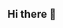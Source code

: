 ## Hi there 👋

<!--
**Maskenissenn/Maskenissenn** is a ✨ _special_ ✨ repository because its `README.md` (this file) appears on your GitHub profile.

Here are some ideas to get you started:

- 🔭 I’m currently working on pet projects
- 🌱 I’m currently learning AI and ML
- 👯 I want to collaborate in the field of ML and artificial intelligence
- 🤔 I’m looking for help with AI, ML, Math....
- 💬 Ask me about ...
- 📫 How to reach me: bissekenovdaniyar27@gmail.com / @Infinitaas - Telegram / maskenissen - Discord
- 😄 Pronouns: he/him
- ⚡ Fun fact: I'm ambidextrous (it's a lie)
-->
